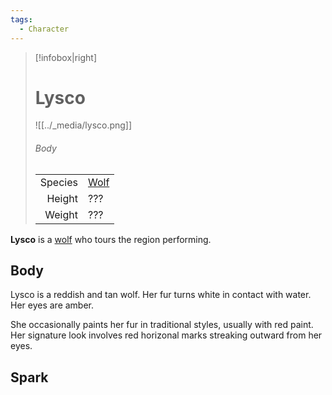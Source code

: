 ```yaml
---
tags:
  - Character
---
```

> [!infobox|right]
> # Lysco
> ![[../_media/lysco.png]]
> ###### Body
> |  |  |
> | ---: | ---- |
> | Species | [Wolf](<../Species/Wolf.md>) |
> | Height | ??? |
> | Weight | ??? |

**Lysco** is a [wolf](<../Species/Wolf.md>) who tours the region performing.

## Body
Lysco is a reddish and tan wolf. Her fur turns white in contact with water. Her eyes are amber.

She occasionally paints her fur in traditional styles, usually with red paint. Her signature look involves red horizonal marks streaking outward from her eyes.

## Spark